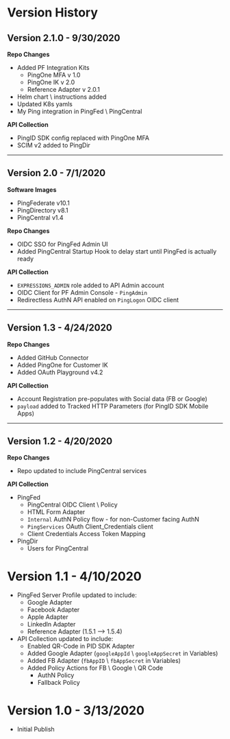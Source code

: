 # Version History

## Version 2.1.0 - 9/30/2020

**Repo Changes**

* Added PF Integration Kits
  * PingOne MFA v 1.0
  * PingOne IK v 2.0
  * Reference Adapter v 2.0.1
* Helm chart \ instructions added
* Updated K8s yamls
* My Ping integration in PingFed \ PingCentral

**API Collection**

* PingID SDK config replaced with PingOne MFA
* SCIM v2 added to PingDir

---

## Version 2.0 - 7/1/2020

**Software Images**

* PingFederate v10.1
* PingDirectory v8.1
* PingCentral v1.4

**Repo Changes**

* OIDC SSO for PingFed Admin UI
* Added PingCentral Startup Hook to delay start until PingFed is actually ready

**API Collection**

* `EXPRESSIONS_ADMIN` role added to API Admin account
* OIDC Client for PF Admin Console - `PingAdmin`
* Redirectless AuthN API enabled on `PingLogon` OIDC client

---

## Version 1.3 - 4/24/2020

**Repo Changes**

* Added GitHub Connector
* Added PingOne for Customer IK
* Added OAuth Playground v4.2

**API Collection**

* Account Registration pre-populates with Social data (FB or Google)
* `payload` added to Tracked HTTP Parameters (for PingID SDK Mobile Apps)

---

## Version 1.2 - 4/20/2020

**Repo Changes**

* Repo updated to include PingCentral services

**API Collection**

* PingFed
  * PingCentral OIDC Client \ Policy
  * HTML Form Adapter
  * `Internal` AuthN Policy flow - for non-Customer facing AuthN
  * `PingServices` OAuth Client_Credentials client
  * Client Credentials Access Token Mapping
* PingDir
  * Users for PingCentral

Version 1.1 - 4/10/2020
=
* PingFed Server Profile updated to include:
  * Google Adapter
  * Facebook Adapter
  * Apple Adapter
  * LinkedIn Adapter
  * Reference Adapter (1.5.1 --> 1.5.4)
* API Collection updated to include:
  * Enabled QR-Code in PID SDK Adapter
  * Added Google Adapter (`googleAppId` \ `googleAppSecret` in Variables)
  * Added FB Adapter (`fbAppID` \ `fbAppSecret` in Variables)
  * Added Policy Actions for FB \ Google \ QR Code
    * AuthN Policy
    * Fallback Policy

Version 1.0 - 3/13/2020
=
* Initial Publish